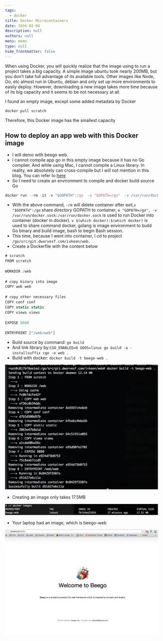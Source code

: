 ```yaml
---
tags: 
  - docker
title: Docker Microcontainers
date: 2016-02-04
description: null
authors: null
menu: memo
type: null
hide_frontmatter: false
---
```


When using Docker, you will quickly realize that the image using to run a project takes a big capacity. A simple image ubuntu took nearly 200MB, but you don’t take full advantage of its available tools. Other images like Node, Go, etc almost run in Ubuntu, debian and only set up more environments to easily deploy. However, downloading a new image takes more time because of its big capacity and it seems to be not necessary at all.

I found an empty image, except some added metadata by Docker

```javascript
docker pull scratch
```

Therefore, this Docker image has the smallest capacity

## How to deploy an app web with this Docker image
* I will demo with beego web.
* I cannot compile app go in this empty image because it has no Go complier. And while using Mac, I cannot compile a Linux library. In reality, we absolutely can cross-compile but I will not mention in this blog. You can refer to [here](https://golang.org/doc/install/source#environment)
* So I need to create an environment to compile and docker build source Go

```javascript
docker run --rm -it -v "$GOPATH":/go  -e "GOPATH=/go"  -v /var/run/docker.sock:/var/run/docker.sock -v $(which docker):$(which docker) golang bash
```

* With the above command, `-rm` will delete container after exit,`v "$GOPATH":/go` share directory GOPATH to container, `e "GOPATH=/go", -v /var/run/docker.sock:/var/run/docker.sock` is used to run Docker into container (docker in docker). `v $(which docker):$(which docker)` is used to share command docker, golang is image environment to build Go binary and build image, bash to begin Bash session.
* This time, because I went into container, I cd to project `/go/src/git.dwarvesf.com/ivkean/web.`
* Create a Dockerfile with the content below

```javascript
# scratch
FROM scratch

WORKDIR /web

# copy binary into image
COPY web web

# copy other necessary files
COPY conf conf
COPY static static
COPY views views

EXPOSE 8080

ENTRYPOINT ["/web/web"]
```

* Build source by command: `go build`
* And link library by:`CGO_ENABLED=0 GOOS=linux go build -a -installsuffix cgo -o web .`
* Build with docker: `docker build -t beego-web .`

![](assets/docker-microcontainers_9f15d2c4686cfe88873b99b117d8f372_md5.webp)

* Creating an image only takes 17.5MB

![](assets/docker-microcontainers_6e719ca68d6f109ffe4061996ee21aa6_md5.webp)

* Your laptop had an image, which is beego-web

![](assets/docker-microcontainers_ae0b817a27464a31365a74e65dc37101_md5.webp)
